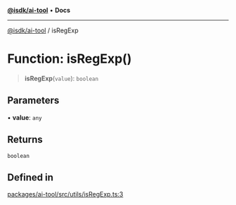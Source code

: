 [**@isdk/ai-tool**](../README.md) • **Docs**

***

[@isdk/ai-tool](../globals.md) / isRegExp

# Function: isRegExp()

> **isRegExp**(`value`): `boolean`

## Parameters

• **value**: `any`

## Returns

`boolean`

## Defined in

[packages/ai-tool/src/utils/isRegExp.ts:3](https://github.com/isdk/ai-tool.js/blob/e324043799402aa2caa41711a9168487ab85c166/src/utils/isRegExp.ts#L3)
